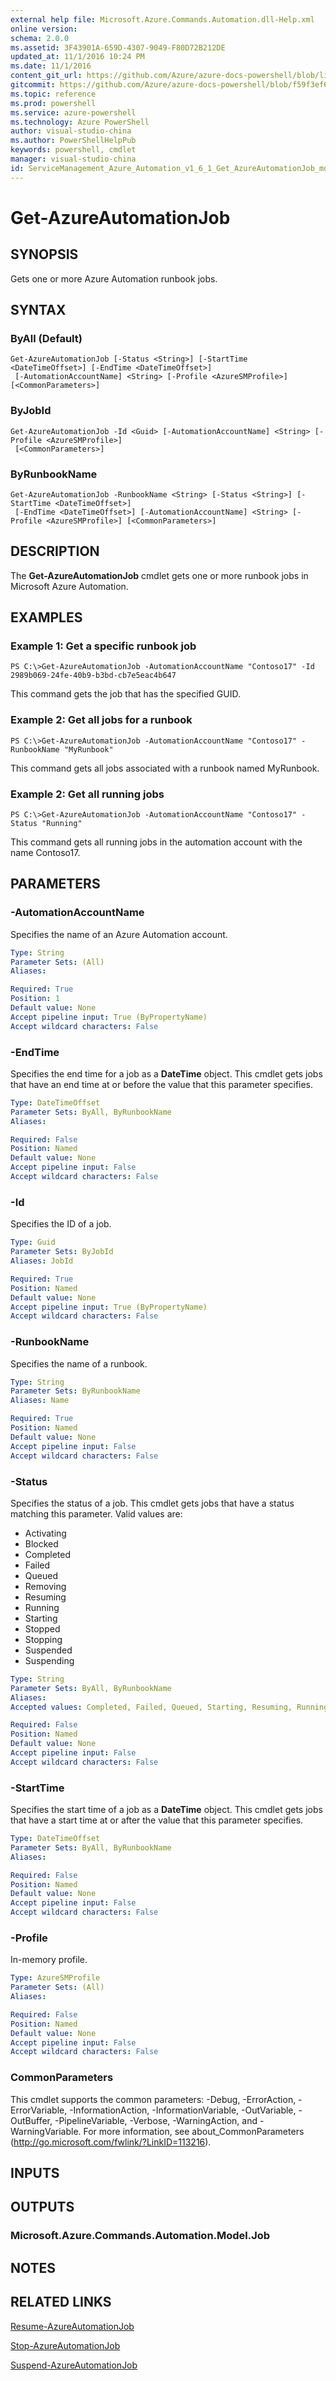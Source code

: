 ```yaml
---
external help file: Microsoft.Azure.Commands.Automation.dll-Help.xml
online version: 
schema: 2.0.0
ms.assetid: 3F43901A-659D-4307-9049-F80D72B212DE
updated_at: 11/1/2016 10:24 PM
ms.date: 11/1/2016
content_git_url: https://github.com/Azure/azure-docs-powershell/blob/live/azureps-cmdlets-docs/ServiceManagement/Azure.Automation/v1.6.1/Get-AzureAutomationJob.md
gitcommit: https://github.com/Azure/azure-docs-powershell/blob/f59f3ef60bc592383812213e69fd77ba950759ed/azureps-cmdlets-docs/ServiceManagement/Azure.Automation/v1.6.1/Get-AzureAutomationJob.md
ms.topic: reference
ms.prod: powershell
ms.service: azure-powershell
ms.technology: Azure PowerShell
author: visual-studio-china
ms.author: PowerShellHelpPub
keywords: powershell, cmdlet
manager: visual-studio-china
id: ServiceManagement_Azure_Automation_v1_6_1_Get_AzureAutomationJob_md
---
```


# Get-AzureAutomationJob

## SYNOPSIS
Gets one or more Azure Automation runbook jobs.

## SYNTAX

### ByAll (Default)
```
Get-AzureAutomationJob [-Status <String>] [-StartTime <DateTimeOffset>] [-EndTime <DateTimeOffset>]
 [-AutomationAccountName] <String> [-Profile <AzureSMProfile>] [<CommonParameters>]
```

### ByJobId
```
Get-AzureAutomationJob -Id <Guid> [-AutomationAccountName] <String> [-Profile <AzureSMProfile>]
 [<CommonParameters>]
```

### ByRunbookName
```
Get-AzureAutomationJob -RunbookName <String> [-Status <String>] [-StartTime <DateTimeOffset>]
 [-EndTime <DateTimeOffset>] [-AutomationAccountName] <String> [-Profile <AzureSMProfile>] [<CommonParameters>]
```

## DESCRIPTION
The **Get-AzureAutomationJob** cmdlet gets one or more runbook jobs in Microsoft Azure Automation.

## EXAMPLES

### Example 1: Get a specific runbook job
```
PS C:\>Get-AzureAutomationJob -AutomationAccountName "Contoso17" -Id 2989b069-24fe-40b9-b3bd-cb7e5eac4b647
```

This command gets the job that has the specified GUID.

### Example 2: Get all jobs for a runbook
```
PS C:\>Get-AzureAutomationJob -AutomationAccountName "Contoso17" -RunbookName "MyRunbook"
```

This command gets all jobs associated with a runbook named MyRunbook.

### Example 2: Get all running jobs
```
PS C:\>Get-AzureAutomationJob -AutomationAccountName "Contoso17" -Status "Running"
```

This command gets all running jobs in the automation account with the name Contoso17.

## PARAMETERS

### -AutomationAccountName
Specifies the name of an Azure Automation account.

```yaml
Type: String
Parameter Sets: (All)
Aliases: 

Required: True
Position: 1
Default value: None
Accept pipeline input: True (ByPropertyName)
Accept wildcard characters: False
```

### -EndTime
Specifies the end time for a job as a **DateTime** object.
This cmdlet gets jobs that have an end time at or before the value that this parameter specifies.

```yaml
Type: DateTimeOffset
Parameter Sets: ByAll, ByRunbookName
Aliases: 

Required: False
Position: Named
Default value: None
Accept pipeline input: False
Accept wildcard characters: False
```

### -Id
Specifies the ID of a job.

```yaml
Type: Guid
Parameter Sets: ByJobId
Aliases: JobId

Required: True
Position: Named
Default value: None
Accept pipeline input: True (ByPropertyName)
Accept wildcard characters: False
```

### -RunbookName
Specifies the name of a runbook.

```yaml
Type: String
Parameter Sets: ByRunbookName
Aliases: Name

Required: True
Position: Named
Default value: None
Accept pipeline input: False
Accept wildcard characters: False
```

### -Status
Specifies the status of a job.
This cmdlet gets jobs that have a status matching this parameter.
Valid values are: 

- Activating
- Blocked
- Completed
- Failed
- Queued
- Removing
- Resuming
- Running
- Starting
- Stopped
- Stopping
- Suspended
- Suspending

```yaml
Type: String
Parameter Sets: ByAll, ByRunbookName
Aliases: 
Accepted values: Completed, Failed, Queued, Starting, Resuming, Running, Stopped, Stopping, Suspended, Suspending, Activating, Blocked, Removing

Required: False
Position: Named
Default value: None
Accept pipeline input: False
Accept wildcard characters: False
```

### -StartTime
Specifies the start time of a job as a **DateTime** object.
This cmdlet gets jobs that have a start time at or after the value that this parameter specifies.

```yaml
Type: DateTimeOffset
Parameter Sets: ByAll, ByRunbookName
Aliases: 

Required: False
Position: Named
Default value: None
Accept pipeline input: False
Accept wildcard characters: False
```

### -Profile
In-memory profile.

```yaml
Type: AzureSMProfile
Parameter Sets: (All)
Aliases: 

Required: False
Position: Named
Default value: None
Accept pipeline input: False
Accept wildcard characters: False
```

### CommonParameters
This cmdlet supports the common parameters: -Debug, -ErrorAction, -ErrorVariable, -InformationAction, -InformationVariable, -OutVariable, -OutBuffer, -PipelineVariable, -Verbose, -WarningAction, and -WarningVariable. For more information, see about_CommonParameters (http://go.microsoft.com/fwlink/?LinkID=113216).

## INPUTS

## OUTPUTS

### Microsoft.Azure.Commands.Automation.Model.Job

## NOTES

## RELATED LINKS

[Resume-AzureAutomationJob](xref:ServiceManagement/Azure.Automation/v1.6.1/Resume-AzureAutomationJob.md)

[Stop-AzureAutomationJob](xref:ServiceManagement/Azure.Automation/v1.6.1/Stop-AzureAutomationJob.md)

[Suspend-AzureAutomationJob](xref:ServiceManagement/Azure.Automation/v1.6.1/Suspend-AzureAutomationJob.md)


